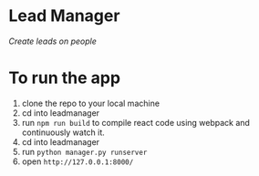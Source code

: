 # Lead Manager

_Create leads on people_

# To run the app

1. clone the repo to your local machine
2. cd into leadmanager
3. run `npm run build` to compile react code using webpack and continuously watch it.
4. cd into leadmanager
5. run `python manager.py runserver`
6. open `http://127.0.0.1:8000/`
